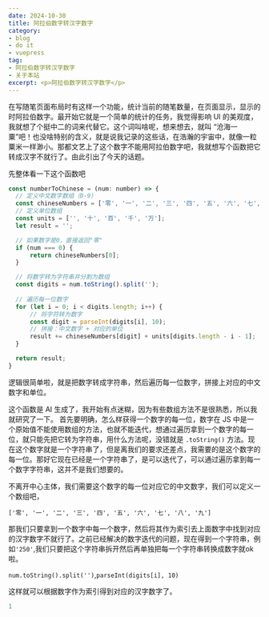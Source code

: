 ```yaml
---
date: 2024-10-30
title: 阿拉伯数字转汉字数字
category:
- blog
- do it
- vuepress
tag:
- 阿拉伯数字转汉字数字
- 关于本站
excerpt: <p>阿拉伯数字转汉字数字</p>
---
```


在写随笔页面布局时有这样一个功能，统计当前的随笔数量，在页面显示，显示的时阿拉伯数字。最开始它就是一个简单的统计的任务，我觉得影响 UI 的美观度，我就想了个挺中二的词来代替它。这个词叫啥呢，想来想去，就叫 “沧海一粟”吧！也没啥特别的含义，就是说我记录的这些话，在浩瀚的宇宙中，就像一粒粟米一样渺小。那都文艺上了这个数字不能用阿拉伯数字吧，我就想写个函数把它转成汉字不就行了。由此引出了今天的话题。

先整体看一下这个函数吧
```js
const numberToChinese = (num: number) => {
  // 定义中文数字数组（0-9）
  const chineseNumbers = ['零', '一', '二', '三', '四', '五', '六', '七', '八', '九'];
  // 定义单位数组
  const units = ['', '十', '百', '千', '万'];
  let result = '';

  // 如果数字是0，直接返回"零"
  if (num === 0) {
      return chineseNumbers[0];
  }

  // 将数字转为字符串并分割为数组
  const digits = num.toString().split('');
  
  // 遍历每一位数字
  for (let i = 0; i < digits.length; i++) {
      // 将字符转为数字
      const digit = parseInt(digits[i], 10);
      // 拼接：中文数字 + 对应的单位
      result += chineseNumbers[digit] + units[digits.length - i - 1];
  }

  return result;
}
```

逻辑很简单啦，就是把数字转成字符串，然后遍历每一位数字，拼接上对应的中文数字和单位。

这个函数是 AI 生成了，我开始有点迷糊，因为有些数组方法不是很熟悉，所以我就研究了一下。
首先要明确，怎么样获得一个数字的每一位，数字在 JS 中是一个原始值不能使用数组的方法，也就不能迭代，想通过遍历拿到一个数字的每一位，就只能先把它转为字符串，用什么方法呢，没错就是 `.toString()` 方法。现在这个数字就是一个字符串了，但是离我们的要求还差点，我需要的是这个数字的每一位。那好它现在已经是一个字符串了，是可以迭代了，可以通过遍历拿到每一个数字字符串，这并不是我们想要的。

不离开中心主体，我们需要这个数字的每一位对应它的中文数字，我们可以定义一个数组吧，

`['零', '一', '二', '三', '四', '五', '六', '七', '八', '九']`

那我们只要拿到一个数字中每一个数字，然后将其作为索引去上面数字中找到对应的汉字数字不就行了。之前已经解决的数字迭代的问题，现在得到一个字符串，例如`'250'`,我们只要把这个字符串拆开然后再单独把每一个字符串转换成数字就ok啦。

`num.toString().split('')`,`parseInt(digits[i], 10)`

这样就可以根据数字作为索引得到对应的汉字数字了。

```js
1
```
